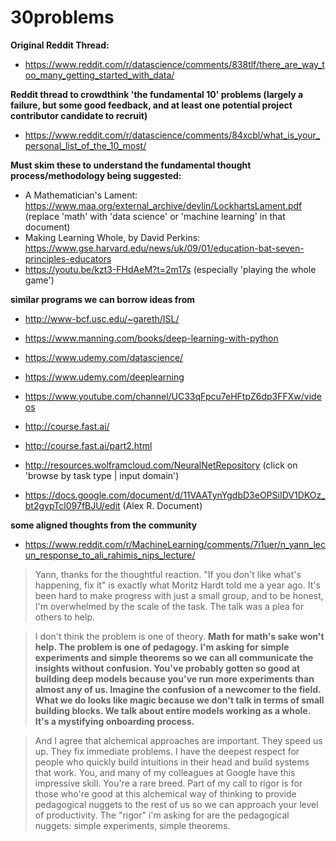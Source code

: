 # 30problems

**Original Reddit Thread:**
* https://www.reddit.com/r/datascience/comments/838tlf/there_are_way_too_many_getting_started_with_data/

**Reddit thread to crowdthink 'the fundamental 10' problems (largely a failure, but some good feedback, and at least one potential project contributor candidate to recruit)**
* https://www.reddit.com/r/datascience/comments/84xcbl/what_is_your_personal_list_of_the_10_most/

**Must skim these to understand the fundamental thought process/methodology being suggested:**
* A Mathematician's Lament: https://www.maa.org/external_archive/devlin/LockhartsLament.pdf (replace 'math' with 'data science' or 'machine learning' in that document)
* Making Learning Whole, by David Perkins: https://www.gse.harvard.edu/news/uk/09/01/education-bat-seven-principles-educators
* https://youtu.be/kzt3-FHdAeM?t=2m17s (especially 'playing the whole game')

**similar programs we can borrow ideas from**
* http://www-bcf.usc.edu/~gareth/ISL/
* https://www.manning.com/books/deep-learning-with-python
* https://www.udemy.com/datascience/
* https://www.udemy.com/deeplearning
* https://www.youtube.com/channel/UC33qFpcu7eHFtpZ6dp3FFXw/videos
* http://course.fast.ai/
* http://course.fast.ai/part2.html

* http://resources.wolframcloud.com/NeuralNetRepository (click on 'browse by task type | input domain')
* https://docs.google.com/document/d/11VAATynYgdbD3eOPSiIDV1DKOz_bt2gypTcl097fBJU/edit (Alex R. Document)


**some aligned thoughts from the community**
* https://www.reddit.com/r/MachineLearning/comments/7i1uer/n_yann_lecun_response_to_ali_rahimis_nips_lecture/
>  Yann, thanks for the thoughtful reaction. "If you don't like what's happening, fix it" is exactly what Moritz Hardt told me a year ago. It's been hard to make progress with just a small group, and to be honest, I'm overwhelmed by the scale of the task. The talk was a plea for others to help.

> I don't think the problem is one of theory. **Math for math's sake won't help. The problem is one of pedagogy. I'm asking for simple experiments and simple theorems so we can all communicate the insights without confusion. You've probably gotten so good at building deep models because you've run more experiments than almost any of us. Imagine the confusion of a newcomer to the field. What we do looks like magic because we don't talk in terms of small building blocks. We talk about entire models working as a whole. It's a mystifying onboarding process.**

> And I agree that alchemical approaches are important. They speed us up. They fix immediate problems. I have the deepest respect for people who quickly build intuitions in their head and build systems that work. You, and many of my colleagues at Google have this impressive skill. You're a rare breed. Part of my call to rigor is for those who're good at this alchemical way of thinking to provide pedagogical nuggets to the rest of us so we can approach your level of productivity. The "rigor" i'm asking for are the pedagogical nuggets: simple experiments, simple theorems.
